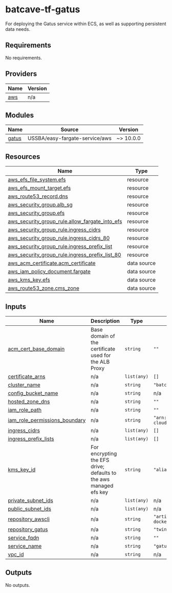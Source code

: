 # batcave-tf-gatus

For deploying the Gatus service within ECS, as well as supporting persistent data needs.

<!-- BEGIN_TF_DOCS -->
## Requirements

No requirements.

## Providers

| Name | Version |
|------|---------|
| <a name="provider_aws"></a> [aws](#provider\_aws) | n/a |

## Modules

| Name | Source | Version |
|------|--------|---------|
| <a name="module_gatus"></a> [gatus](#module\_gatus) | USSBA/easy-fargate-service/aws | ~> 10.0.0 |

## Resources

| Name | Type |
|------|------|
| [aws_efs_file_system.efs](https://registry.terraform.io/providers/hashicorp/aws/latest/docs/resources/efs_file_system) | resource |
| [aws_efs_mount_target.efs](https://registry.terraform.io/providers/hashicorp/aws/latest/docs/resources/efs_mount_target) | resource |
| [aws_route53_record.dns](https://registry.terraform.io/providers/hashicorp/aws/latest/docs/resources/route53_record) | resource |
| [aws_security_group.alb_sg](https://registry.terraform.io/providers/hashicorp/aws/latest/docs/resources/security_group) | resource |
| [aws_security_group.efs](https://registry.terraform.io/providers/hashicorp/aws/latest/docs/resources/security_group) | resource |
| [aws_security_group_rule.allow_fargate_into_efs](https://registry.terraform.io/providers/hashicorp/aws/latest/docs/resources/security_group_rule) | resource |
| [aws_security_group_rule.ingress_cidrs](https://registry.terraform.io/providers/hashicorp/aws/latest/docs/resources/security_group_rule) | resource |
| [aws_security_group_rule.ingress_cidrs_80](https://registry.terraform.io/providers/hashicorp/aws/latest/docs/resources/security_group_rule) | resource |
| [aws_security_group_rule.ingress_prefix_list](https://registry.terraform.io/providers/hashicorp/aws/latest/docs/resources/security_group_rule) | resource |
| [aws_security_group_rule.ingress_prefix_list_80](https://registry.terraform.io/providers/hashicorp/aws/latest/docs/resources/security_group_rule) | resource |
| [aws_acm_certificate.acm_certificate](https://registry.terraform.io/providers/hashicorp/aws/latest/docs/data-sources/acm_certificate) | data source |
| [aws_iam_policy_document.fargate](https://registry.terraform.io/providers/hashicorp/aws/latest/docs/data-sources/iam_policy_document) | data source |
| [aws_kms_key.efs](https://registry.terraform.io/providers/hashicorp/aws/latest/docs/data-sources/kms_key) | data source |
| [aws_route53_zone.cms_zone](https://registry.terraform.io/providers/hashicorp/aws/latest/docs/data-sources/route53_zone) | data source |

## Inputs

| Name | Description | Type | Default | Required |
|------|-------------|------|---------|:--------:|
| <a name="input_acm_cert_base_domain"></a> [acm\_cert\_base\_domain](#input\_acm\_cert\_base\_domain) | Base domain of the certificate used for the ALB Proxy | `string` | `""` | no |
| <a name="input_certificate_arns"></a> [certificate\_arns](#input\_certificate\_arns) | n/a | `list(any)` | `[]` | no |
| <a name="input_cluster_name"></a> [cluster\_name](#input\_cluster\_name) | n/a | `string` | `"batcave"` | no |
| <a name="input_config_bucket_name"></a> [config\_bucket\_name](#input\_config\_bucket\_name) | n/a | `string` | n/a | yes |
| <a name="input_hosted_zone_dns"></a> [hosted\_zone\_dns](#input\_hosted\_zone\_dns) | n/a | `string` | `""` | no |
| <a name="input_iam_role_path"></a> [iam\_role\_path](#input\_iam\_role\_path) | n/a | `string` | `""` | no |
| <a name="input_iam_role_permissions_boundary"></a> [iam\_role\_permissions\_boundary](#input\_iam\_role\_permissions\_boundary) | n/a | `string` | `"arn:aws:iam::373346310182:policy/cms-cloud-admin/developer-boundary-policy"` | no |
| <a name="input_ingress_cidrs"></a> [ingress\_cidrs](#input\_ingress\_cidrs) | n/a | `list(any)` | `[]` | no |
| <a name="input_ingress_prefix_lists"></a> [ingress\_prefix\_lists](#input\_ingress\_prefix\_lists) | n/a | `list(any)` | `[]` | no |
| <a name="input_kms_key_id"></a> [kms\_key\_id](#input\_kms\_key\_id) | For encrypting the EFS drive; defaults to the aws managed efs key | `string` | `"alias/aws/elasticfilesystem"` | no |
| <a name="input_private_subnet_ids"></a> [private\_subnet\_ids](#input\_private\_subnet\_ids) | n/a | `list(any)` | n/a | yes |
| <a name="input_public_subnet_ids"></a> [public\_subnet\_ids](#input\_public\_subnet\_ids) | n/a | `list(any)` | n/a | yes |
| <a name="input_repository_awscli"></a> [repository\_awscli](#input\_repository\_awscli) | n/a | `string` | `"artifactory.cloud.cms.gov/gold-image-docker-local/awscli:latest"` | no |
| <a name="input_repository_gatus"></a> [repository\_gatus](#input\_repository\_gatus) | n/a | `string` | `"twinproduction/gatus:latest"` | no |
| <a name="input_service_fqdn"></a> [service\_fqdn](#input\_service\_fqdn) | n/a | `string` | `""` | no |
| <a name="input_service_name"></a> [service\_name](#input\_service\_name) | n/a | `string` | `"gatus"` | no |
| <a name="input_vpc_id"></a> [vpc\_id](#input\_vpc\_id) | n/a | `string` | n/a | yes |

## Outputs

No outputs.
<!-- END_TF_DOCS -->
